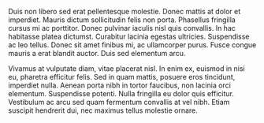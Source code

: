 ---
---

Duis non libero sed erat pellentesque molestie. Donec mattis at dolor et imperdiet. Mauris dictum sollicitudin felis non porta. Phasellus fringilla cursus mi ac porttitor. Donec pulvinar iaculis nisl quis convallis. In hac habitasse platea dictumst. Curabitur lacinia egestas ultricies. Suspendisse ac leo tellus. Donec sit amet finibus mi, ac ullamcorper purus. Fusce congue mauris a erat blandit auctor. Duis sed elementum arcu.

Vivamus at vulputate diam, vitae placerat nisl. In enim ex, euismod in nisi eu, pharetra efficitur felis. Sed in quam mattis, posuere eros tincidunt, imperdiet nulla. Aenean porta nibh in tortor faucibus, non lacinia orci elementum. Suspendisse potenti. Nulla fringilla eu dolor quis efficitur. Vestibulum ac arcu sed quam fermentum convallis at vel nibh. Etiam suscipit hendrerit dui, nec maximus tellus molestie ornare.
